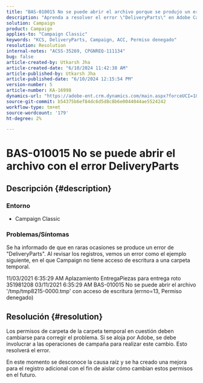 ```yaml
---
title: "BAS-010015 No se puede abrir el archivo porque se produjo un error en \"DeliveryParts\"."
description: "Aprenda a resolver el error \"DeliveryParts\" en Adobe Campaign Classic cambiando los permisos de carpeta de la carpeta temporal."
solution: Campaign
product: Campaign
applies-to: "Campaign Classic"
keywords: "KCS, DeliveryParts, Campaign, ACC, Permiso denegado"
resolution: Resolution
internal-notes: "ACSS-35269, CPGNREQ-111134"
bug: false
article-created-by: Utkarsh Jha
article-created-date: "6/10/2024 11:42:38 AM"
article-published-by: Utkarsh Jha
article-published-date: "6/10/2024 12:15:54 PM"
version-number: 5
article-number: KA-16998
dynamics-url: "https://adobe-ent.crm.dynamics.com/main.aspx?forceUCI=1&pagetype=entityrecord&etn=knowledgearticle&id=b9565f85-1e27-ef11-840a-002248084fbb"
source-git-commit: b54375b6ef84dc6d5d8c8b6e0044044ae5524242
workflow-type: tm+mt
source-wordcount: '179'
ht-degree: 2%

---
```


# BAS-010015 No se puede abrir el archivo con el error DeliveryParts

## Descripción {#description}


### <b>Entorno</b>

- Campaign Classic




### <b>Problemas/Síntomas</b>

Se ha informado de que en raras ocasiones se produce un error de &quot;DeliveryParts&quot;. Al revisar los registros, vemos un error como el ejemplo siguiente, en el que Campaign no tiene acceso de escritura a una carpeta temporal.

11/03/2021 6:35:29 AM Aplazamiento EntregaPiezas para entrega roto 351981208 03/11/2021 6:35:29 AM BAS-010015 No se puede abrir el archivo &#39;/tmp/tmp8215-0000.tmp&#39; con acceso de escritura (errno=13, Permiso denegado)




## Resolución {#resolution}


Los permisos de carpeta de la carpeta temporal en cuestión deben cambiarse para corregir el problema. Si se aloja por Adobe, se debe involucrar a las operaciones de campaña para realizar este cambio. Esto resolverá el error.

En este momento se desconoce la causa raíz y se ha creado una mejora para el registro adicional con el fin de aislar cómo cambian estos permisos en el futuro.
